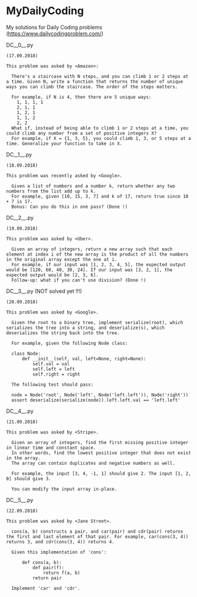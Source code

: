 # MyDailyCoding
My solutions for Daily Coding problems (https://www.dailycodingproblem.com/)

DC__0__.py

    (17.09.2018)

    This problem was asked by <Amazon>:
    
      There's a staircase with N steps, and you can climb 1 or 2 steps at a time. Given N, write a function that returns the number of unique ways you can climb the staircase. The order of the steps matters.

      For example, if N is 4, then there are 5 unique ways:
        1, 1, 1, 1
        2, 1, 1
        1, 2, 1
        1, 1, 2
        2, 2
      What if, instead of being able to climb 1 or 2 steps at a time, you could climb any number from a set of positive integers X? 
      For example, if X = {1, 3, 5}, you could climb 1, 3, or 5 steps at a time. Generalize your function to take in X.
        

DC__1__.py
    
    (18.09.2018)
    
    This problem was recently asked by <Google>.

      Given a list of numbers and a number k, return whether any two numbers from the list add up to k.
      For example, given [10, 15, 3, 7] and k of 17, return true since 10 + 7 is 17.
      Bonus: Can you do this in one pass? (Done !)


DC__2__.py
    
    (19.09.2018)
    
    This problem was asked by <Uber>.

      Given an array of integers, return a new array such that each element at index i of the new array is the product of all the numbers in the original array except the one at i.
      For example, if our input was [1, 2, 3, 4, 5], the expected output would be [120, 60, 40, 30, 24]. If our input was [3, 2, 1], the expected output would be [2, 3, 6].
      Follow-up: what if you can't use division? (Done !)


DC__3__.py   (NOT solved yet !!!)
    
    (20.09.2018)

    This problem was asked by <Google>.

      Given the root to a binary tree, implement serialize(root), which serializes the tree into a string, and deserialize(s), which deserializes the string back into the tree.

      For example, given the following Node class:

      class Node:
          def __init__(self, val, left=None, right=None):
              self.val = val
              self.left = left
              self.right = right

      The following test should pass:

      node = Node('root', Node('left', Node('left.left')), Node('right'))
      assert deserialize(serialize(node)).left.left.val == 'left.left'


DC__4__.py
    
    (21.09.2018)

    This problem was asked by <Stripe>.

      Given an array of integers, find the first missing positive integer in linear time and constant space. 
      In other words, find the lowest positive integer that does not exist in the array. 
      The array can contain duplicates and negative numbers as well.

      For example, the input [3, 4, -1, 1] should give 2. The input [1, 2, 0] should give 3.

      You can modify the input array in-place.


DC__5__.py
    
    (22.09.2018)

    This problem was asked by <Jane Street>.

      cons(a, b) constructs a pair, and car(pair) and cdr(pair) returns the first and last element of that pair. For example, car(cons(3, 4)) returns 3, and cdr(cons(3, 4)) returns 4.

      Given this implementation of 'cons':

          def cons(a, b):
              def pair(f):
                  return f(a, b)
              return pair

      Implement 'car' and 'cdr'.

